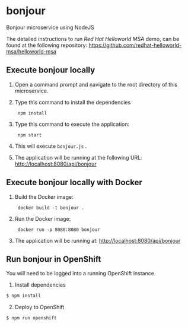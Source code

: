 # bonjour
Bonjour microservice using NodeJS

The detailed instructions to run *Red Hat Helloworld MSA* demo, can be found at the following repository: <https://github.com/redhat-helloworld-msa/helloworld-msa>


Execute bonjour locally
-----------------------

1. Open a command prompt and navigate to the root directory of this microservice.
2. Type this command to install the dependencies

        npm install

3. Type this command to execute the application:

        npm start

4. This will execute `bonjour.js` .
5. The application will be running at the following URL: <http://localhost:8080/api/bonjour>


Execute bonjour locally with Docker
-----------------------------------

1. Build the Docker image:

        docker build -t bonjour .

2. Run the Docker image:

        docker run -p 8080:8080 bonjour

3. The application will be running at: <http://localhost:8080/api/bonjour>


Run bonjour in OpenShift
------------------------

You will need to be logged into a running OpenShift instance.

1. Install dependencies

```sh
$ npm install
```

2. Deploy to OpenShift

```sh
$ npm run openshift
```